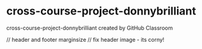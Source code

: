 # cross-course-project-donnybrilliant

cross-course-project-donnybrilliant created by GitHub Classroom

// header and footer marginsize
// fix header image - its corny!
